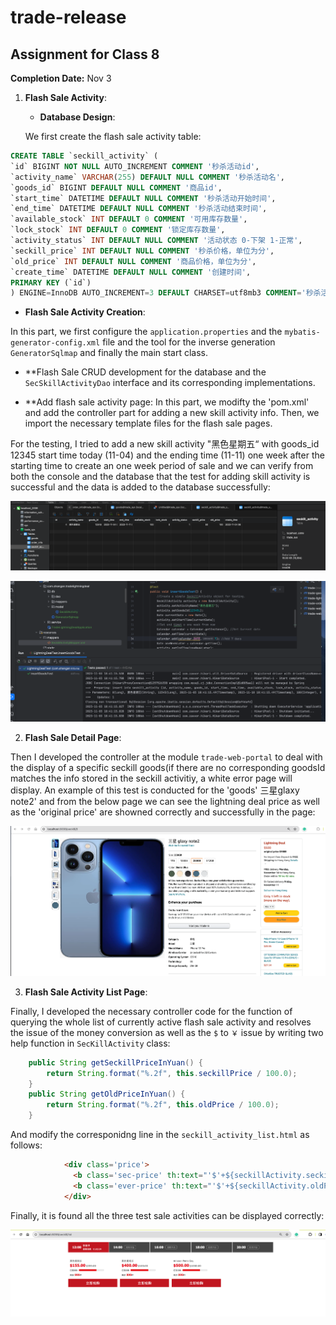 # trade-release

## Assignment for Class 8 
**Completion Date:** Nov 3

1. **Flash Sale Activity**:
  
   - **Database Design**: 

   We first create the flash sale activity table:

  ```sql
CREATE TABLE `seckill_activity` (
  `id` BIGINT NOT NULL AUTO_INCREMENT COMMENT '秒杀活动id',
  `activity_name` VARCHAR(255) DEFAULT NULL COMMENT '秒杀活动名',
  `goods_id` BIGINT DEFAULT NULL COMMENT '商品id',
  `start_time` DATETIME DEFAULT NULL COMMENT '秒杀活动开始时间',
  `end_time` DATETIME DEFAULT NULL COMMENT '秒杀活动结束时间',
  `available_stock` INT DEFAULT 0 COMMENT '可用库存数量',
  `lock_stock` INT DEFAULT 0 COMMENT '锁定库存数量',
  `activity_status` INT DEFAULT NULL COMMENT '活动状态 0-下架 1-正常',
  `seckill_price` INT DEFAULT NULL COMMENT '秒杀价格，单位为分',
  `old_price` INT DEFAULT NULL COMMENT '商品价格，单位为分',
  `create_time` DATETIME DEFAULT NULL COMMENT '创建时间',
  PRIMARY KEY (`id`)
) ENGINE=InnoDB AUTO_INCREMENT=3 DEFAULT CHARSET=utf8mb3 COMMENT='秒杀活动表';
   ```
     
   - **Flash Sale Activity Creation**: 

   In this part, we first configure the `application.properties` and the `mybatis-generator-config.xml` file and the tool for the inverse generation `GeneratorSqlmap` and finally the main start class. 

   - **Flash Sale CRUD development for the database and the `SecSkillActivityDao` interface and its corresponding implementations. 

   - **Add flash sale activity page: In this part, we modifty the 'pom.xml' and add the controller part for adding a new skill activity info. Then, we import the necessary template files for the flash sale pages.

  For the testing, I tried to add a new skill activity "黑色星期五“ with goods_id 12345 start time today (11-04) and the ending time (11-11) one week after the starting time to create an one week period of sale and we can verify from both the console and the database that the test for adding skill activity is successful and the data is added to the database successfully:

  ![SecSkillDatabaseAdding](Images/SecskillDatabase7.png)
  
  ![AddingSecSkillActivityTest](Images/AddingSecSkillActivityTest.png)


2. **Flash Sale Detail Page**:

Then I developed the controller at the module `trade-web-portal` to deal with the display of a specific seckill goods(if there are no corresponding goodsId matches the info stored in the seckill activitiy, a white error page will display. An example of this test is conducted for the 'goods' 三星glaxy note2' and from the below page we can see the lightning deal price as well as the 'original price' are showned correctly and successfully in the page:

![FlashSaleDetailTest](Images/FlashSaleDetailTest.png)


3. **Flash Sale Activity List Page**:

Finally, I developed the necessary controller code for the function of querying the whole list of currently active flash sale activity and resolves the issue of the money conversion as well as the `$` to `￥` issue by writing two help function in `SecKillActivity` class:

```java
    public String getSeckillPriceInYuan() {
        return String.format("%.2f", this.seckillPrice / 100.0);
    }
    public String getOldPriceInYuan() {
        return String.format("%.2f", this.oldPrice / 100.0);
    }
```

And modify the corresponidng line in the `seckill_activity_list.html` as follows:
```html
            <div class='price'>
              <b class='sec-price' th:text="'$'+${seckillActivity.seckillPriceInYuan}"></b>
              <b class='ever-price' th:text="'$'+${seckillActivity.oldPriceInYuan}"></b>
            </div>
```

Finally, it is found all the three test sale activities can be displayed correctly:

![SecKillListPage](Images/SecKillListPage.png)